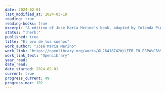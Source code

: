 ```yaml
---
date: 2024-02-01   
last_modified_at: 2024-03-19
reading: true
reading-books: true
excerpt: "A edition of José María Merino's book, adapted by Yolanda Pinto Gómez."
status: ":herb:"
published: true
title: "El oro de los sueños"
work_author: "José María Merino"
work_link: "https://openlibrary.org/works/OL26418742W/LEER_EN_ESPA%C3%91OL_NIVEL_4_EL_ORO_DE_LOS_SUE%C3%91OS_CD"
work_link_text: "OpenLibrary"
year_read: 
date_read: 
date_started: 2024-02-01
current: true
progress_current: 49
progress_max: 102
---
```



